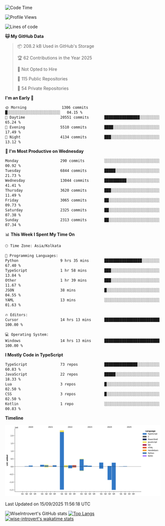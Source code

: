 <!--START_SECTION:waka-->
![Code Time](http://img.shields.io/badge/Code%20Time-2%2C509%20hrs%2057%20mins-blue)

![Profile Views](http://img.shields.io/badge/Profile%20Views-1-blue)

![Lines of code](https://img.shields.io/badge/From%20Hello%20World%20I%27ve%20Written-4.1%20million%20lines%20of%20code-blue)

**🐱 My GitHub Data** 

> 📦 208.2 kB Used in GitHub's Storage 
 > 
> 🏆 62 Contributions in the Year 2025
 > 
> 🚫 Not Opted to Hire
 > 
> 📜 115 Public Repositories 
 > 
> 🔑 54 Private Repositories 
 > 
**I'm an Early 🐤** 

```text
🌞 Morning                1306 commits        █░░░░░░░░░░░░░░░░░░░░░░░░   04.15 % 
🌆 Daytime                20551 commits       ████████████████░░░░░░░░░   65.24 % 
🌃 Evening                5510 commits        ████░░░░░░░░░░░░░░░░░░░░░   17.49 % 
🌙 Night                  4134 commits        ███░░░░░░░░░░░░░░░░░░░░░░   13.12 % 
```
📅 **I'm Most Productive on Wednesday** 

```text
Monday                   290 commits         ░░░░░░░░░░░░░░░░░░░░░░░░░   00.92 % 
Tuesday                  6844 commits        █████░░░░░░░░░░░░░░░░░░░░   21.73 % 
Wednesday                13044 commits       ██████████░░░░░░░░░░░░░░░   41.41 % 
Thursday                 3620 commits        ███░░░░░░░░░░░░░░░░░░░░░░   11.49 % 
Friday                   3065 commits        ██░░░░░░░░░░░░░░░░░░░░░░░   09.73 % 
Saturday                 2325 commits        ██░░░░░░░░░░░░░░░░░░░░░░░   07.38 % 
Sunday                   2313 commits        ██░░░░░░░░░░░░░░░░░░░░░░░   07.34 % 
```


📊 **This Week I Spent My Time On** 

```text
🕑︎ Time Zone: Asia/Kolkata

💬 Programming Languages: 
Python                   9 hrs 35 mins       █████████████████░░░░░░░░   67.40 % 
TypeScript               1 hr 58 mins        ███░░░░░░░░░░░░░░░░░░░░░░   13.84 % 
Other                    1 hr 39 mins        ███░░░░░░░░░░░░░░░░░░░░░░   11.67 % 
JSON                     38 mins             █░░░░░░░░░░░░░░░░░░░░░░░░   04.55 % 
YAML                     13 mins             ░░░░░░░░░░░░░░░░░░░░░░░░░   01.63 % 

🔥 Editors: 
Cursor                   14 hrs 13 mins      █████████████████████████   100.00 % 

💻 Operating System: 
Windows                  14 hrs 13 mins      █████████████████████████   100.00 % 
```

**I Mostly Code in TypeScript** 

```text
TypeScript               73 repos            ███████████████░░░░░░░░░░   60.83 % 
JavaScript               22 repos            █████░░░░░░░░░░░░░░░░░░░░   18.33 % 
Lua                      3 repos             █░░░░░░░░░░░░░░░░░░░░░░░░   02.50 % 
CSS                      3 repos             █░░░░░░░░░░░░░░░░░░░░░░░░   02.50 % 
Kotlin                   1 repo              ░░░░░░░░░░░░░░░░░░░░░░░░░   00.83 % 
```



**Timeline**

![Lines of Code chart](https://raw.githubusercontent.com/wise-introvert/wise-introvert/master/assets/bar_graph.png)


 Last Updated on 15/09/2025 11:56:18 UTC
<!--END_SECTION:waka-->

![WiseIntrovert's GitHub stats](https://github-readme-stats.vercel.app/api?username=wise-introvert&count_private=true&show_icons=true)
[![Top Langs](https://github-readme-stats.vercel.app/api/top-langs/?username=wise-introvert&langs_count=10)](https://github.com/anuraghazra/github-readme-stats)
[![wise-introvert's wakatime stats](https://github-readme-stats.vercel.app/api/wakatime?username=wiseintrovert)](https://github.com/anuraghazra/github-readme-stats)
